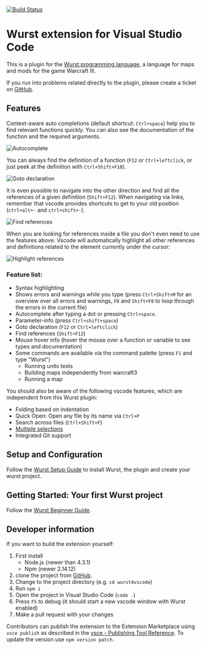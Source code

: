 [![Build Status](https://travis-ci.org/wurstscript/wurst4vscode.svg?branch=master)](https://travis-ci.org/wurstscript/wurst4vscode)
# Wurst extension for Visual Studio Code

This is a plugin for the [Wurst programming language](https://peq.github.io/WurstScript/), a language for maps and mods for the game Warcraft III.

If you run into problems related directly to the plugin, please create a ticket on [GitHub](https://github.com/wurstscript/wurst4vscode).

## Features

Context-aware auto completions (default shortcut: `Ctrl+space`) help you to find relevant functions quickly.
You can also see the documentation of the function and the required arguments.

![Autocomplete](https://i.imgur.com/QPwREHO.gif)

You can always find the definition of a function (`F12` or `Ctrl+leftclick`, or just peek at the definition with `Ctrl+Shift+F10`). 

![Goto declaration](https://i.imgur.com/imIINfH.gif)

It is even possible to navigate into the other direction and find all the references of a given definition (`Shift+F12`).
When navigating via links, remember that vscode provides shortcuts to get to your old position (`ctrl+alt+-` and `ctrl+shift+-`).

![Find references](https://i.imgur.com/xas74JI.gif)

When you are looking for references inside a file you don't even need to use the features above.
Vscode will automatically highlight all other references and definitions related to the element currently under the cursor:

![Highlight references](https://i.imgur.com/Pzh1Zpq.gif)


### Feature list:

* Syntax highlighting
* Shows errors and warnings while you type (press `Ctrl+Shift+M` for an overview over all errors and warnings, `F8` and `Shift+F8` to loop through the errors in the current file)
* Autocomplete after typing a dot or pressing `Ctrl+space`.
* Parameter-info (press `Ctrl+shift+space`)
* Goto declaration (`F12` or `Ctrl+leftclick`)
* Find references (`Shift+F12`)
* Mouse hover info (hover the mouse over a function or variable to see types and documentation)
* Some commands are available via the command palette (press `F1` and type "Wurst")
    * Running units tests
	* Building maps independently from warcraft3
    * Running a map 

You should also be aware of the following vscode features, which are independent from this Wurst plugin:

* Folding based on indentation
* Quick Open: Open any file by its name via `Ctrl+P`
* Search across files (`Ctrl+Shift+F`)
* [Multiple selections](https://code.visualstudio.com/docs/editor/editingevolved#_multiple-selections)
* Integrated Git support

## Setup and Configuration

Follow the [Wurst Setup Guide](https://wurstscript.github.io/start.html) to install Wurst, the plugin and create your wurst project.

## Getting Started: Your first Wurst project

Follow the [Wurst Beginner Guide](https://wurstscript.github.io/tutorials/wurstbeginner.html).

## Developer information

If you want to build the extension yourself:

1. First install 
    - Node.js (newer than 4.3.1)
    - Npm  (newer 2.14.12)
2. clone the project from [GitHub](https://github.com/peq/wurst4vscode).
3. Change to the project directory (e.g. `cd wurst4vscode`)
4. Run `npm i`
5. Open the project in Visual Studio Code (`code .`)
6. Press `F5` to debug (it should start a new vscode window with Wurst enabled)
7. Make a pull request with your changes

Contributors can publish the extension to the Extension Marketplace using `vsce publish` as described in the [vsce - Publishing Tool Reference](https://code.visualstudio.com/docs/tools/vscecli).
To update the version use `npm version patch`.






